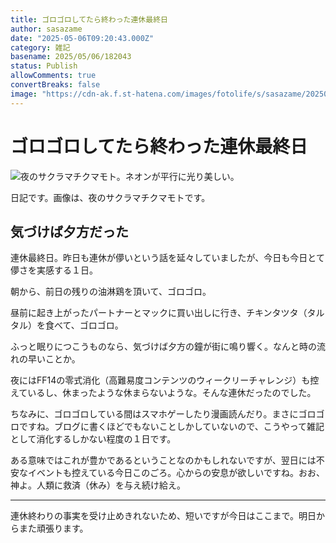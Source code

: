 ```yaml
---
title: ゴロゴロしてたら終わった連休最終日
author: sasazame
date: "2025-05-06T09:20:43.000Z"
category: 雑記
basename: 2025/05/06/182043
status: Publish
allowComments: true
convertBreaks: false
image: "https://cdn-ak.f.st-hatena.com/images/fotolife/s/sasazame/20250506/20250506174732.png"
---
```

# ゴロゴロしてたら終わった連休最終日

![夜のサクラマチクマモト。ネオンが平行に光り美しい。](https://cdn-ak.f.st-hatena.com/images/fotolife/s/sasazame/20250506/20250506174732.png)

日記です。画像は、夜のサクラマチクマモトです。

<!-- Extended Body -->

## 気づけば夕方だった

連休最終日。昨日も連休が儚いという話を延々していましたが、今日も今日とて儚さを実感する１日。

朝から、前日の残りの油淋鶏を頂いて、ゴロゴロ。

昼前に起き上がったパートナーとマックに買い出しに行き、チキンタツタ（タルタル）を食べて、ゴロゴロ。

ふっと眠りにつこうものなら、気づけば夕方の鐘が街に鳴り響く。なんと時の流れの早いことか。

夜にはFF14の零式消化（高難易度コンテンツのウィークリーチャレンジ）も控えているし、休まったような休まらないような。そんな連休だったのでした。

ちなみに、ゴロゴロしている間はスマホゲーしたり漫画読んだり。まさにゴロゴロですね。ブログに書くほどでもないことしかしていないので、こうやって雑記として消化するしかない程度の１日です。

ある意味ではこれが豊かであるということなのかもしれないですが、翌日には不安なイベントも控えている今日このごろ。心からの安息が欲しいですね。おお、神よ。人類に救済（休み）を与え続け給え。

* * *

連休終わりの事実を受け止めきれないため、短いですが今日はここまで。明日からまた頑張ります。